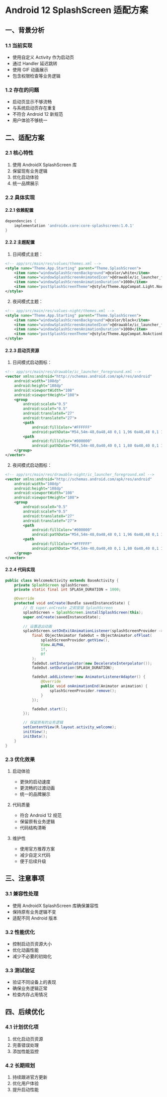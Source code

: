 # Android 12 SplashScreen 适配方案

## 一、背景分析

### 1.1 当前实现
- 使用自定义 Activity 作为启动页
- 通过 Handler 延迟跳转
- 使用 GIF 动画展示
- 包含权限检查等业务逻辑

### 1.2 存在的问题
- 启动页显示不够流畅
- 与系统启动页存在重复
- 不符合 Android 12 新规范
- 用户体验不够统一

## 二、适配方案

### 2.1 核心特性
1. 使用 AndroidX SplashScreen 库
2. 保留现有业务逻辑
3. 优化启动体验
4. 统一品牌展示

### 2.2 具体实现

#### 2.2.1 依赖配置
```gradle
dependencies {
    implementation 'androidx.core:core-splashscreen:1.0.1'
}
```

#### 2.2.2 主题配置
1. 日间模式主题：
```xml
<!-- app/src/main/res/values/themes.xml -->
<style name="Theme.App.Starting" parent="Theme.SplashScreen">
    <item name="windowSplashScreenBackground">@color/white</item>
    <item name="windowSplashScreenAnimatedIcon">@drawable/ic_launcher_foreground</item>
    <item name="windowSplashScreenAnimationDuration">1000</item>
    <item name="postSplashScreenTheme">@style/Theme.AppCompat.Light.NoActionBar</item>
</style>
```

2. 夜间模式主题：
```xml
<!-- app/src/main/res/values-night/themes.xml -->
<style name="Theme.App.Starting" parent="Theme.SplashScreen">
    <item name="windowSplashScreenBackground">@color/black</item>
    <item name="windowSplashScreenAnimatedIcon">@drawable/ic_launcher_foreground</item>
    <item name="windowSplashScreenAnimationDuration">1000</item>
    <item name="postSplashScreenTheme">@style/Theme.AppCompat.NoActionBar</item>
</style>
```

#### 2.2.3 启动页资源
1. 日间模式启动图标：
```xml
<!-- app/src/main/res/drawable/ic_launcher_foreground.xml -->
<vector xmlns:android="http://schemas.android.com/apk/res/android"
    android:width="108dp"
    android:height="108dp"
    android:viewportWidth="108"
    android:viewportHeight="108">
    <group
        android:scaleX="0.5"
        android:scaleY="0.5"
        android:translateX="27"
        android:translateY="27">
        <path
            android:fillColor="#FFFFFF"
            android:pathData="M54,54m-48,0a48,48 0,1 1,96 0a48,48 0,1 1,-96 0" />
        <path
            android:fillColor="#000000"
            android:pathData="M54,54m-40,0a40,40 0,1 1,80 0a40,40 0,1 1,-80 0" />
    </group>
</vector>
```

2. 夜间模式启动图标：
```xml
<!-- app/src/main/res/drawable-night/ic_launcher_foreground.xml -->
<vector xmlns:android="http://schemas.android.com/apk/res/android"
    android:width="108dp"
    android:height="108dp"
    android:viewportWidth="108"
    android:viewportHeight="108">
    <group
        android:scaleX="0.5"
        android:scaleY="0.5"
        android:translateX="27"
        android:translateY="27">
        <path
            android:fillColor="#000000"
            android:pathData="M54,54m-48,0a48,48 0,1 1,96 0a48,48 0,1 1,-96 0" />
        <path
            android:fillColor="#FFFFFF"
            android:pathData="M54,54m-40,0a40,40 0,1 1,80 0a40,40 0,1 1,-80 0" />
    </group>
</vector>
```

#### 2.2.4 代码实现
```java
public class WelcomeActivity extends BaseActivity {
    private SplashScreen splashScreen;
    private static final int SPLASH_DURATION = 1000;

    @Override
    protected void onCreate(Bundle savedInstanceState) {
        // 在 super.onCreate 之前安装 SplashScreen
        splashScreen = SplashScreen.installSplashScreen(this);
        super.onCreate(savedInstanceState);
        
        // 设置退出动画
        splashScreen.setOnExitAnimationListener(splashScreenProvider -> {
            final ObjectAnimator fadeOut = ObjectAnimator.ofFloat(
                splashScreenProvider.getView(),
                View.ALPHA,
                1f,
                0f
            );
            fadeOut.setInterpolator(new DecelerateInterpolator());
            fadeOut.setDuration(SPLASH_DURATION);

            fadeOut.addListener(new AnimatorListenerAdapter() {
                @Override
                public void onAnimationEnd(Animator animation) {
                    splashScreenProvider.remove();
                }
            });

            fadeOut.start();
        });

        // 保留原有的业务逻辑
        setContentView(R.layout.activity_welcome);
        initView();
        initData();
    }
}
```

### 2.3 优化效果
1. 启动体验
   - 更快的启动速度
   - 更流畅的过渡动画
   - 统一的品牌展示

2. 代码质量
   - 符合 Android 12 规范
   - 保留原有业务逻辑
   - 代码结构清晰

3. 维护性
   - 使用官方推荐方案
   - 减少自定义代码
   - 便于后续升级

## 三、注意事项

### 3.1 兼容性处理
- 使用 AndroidX SplashScreen 库确保兼容性
- 保持原有业务逻辑不变
- 适配不同 Android 版本

### 3.2 性能优化
- 控制启动页资源大小
- 优化动画性能
- 减少不必要的初始化

### 3.3 测试验证
- 验证不同设备上的表现
- 确保业务逻辑正常
- 检查内存占用情况

## 四、后续优化

### 4.1 计划优化项
1. 优化启动页资源
2. 完善错误处理
3. 添加性能监控

### 4.2 长期规划
1. 持续跟进官方更新
2. 优化用户体验
3. 提升启动性能 